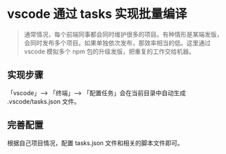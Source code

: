 # vscode 通过 tasks 实现批量编译

> 通常情况，每个前端同事都会同时维护很多的项目。有种情形是某端发版，会同时发布多个项目。如果单独依次发布，那效率相当的低。这里通过 vscode 模拟多个 npm 包的升级发版，把重复的工作交给机器。

## 实现步骤

「vscode」--> 「终端」--> 「配置任务」会在当前目录中自动生成 .vscode/tasks.json 文件。

## 完善配置

根据自己项目情况，配置 tasks.json 文件和相关的脚本文件即可。
